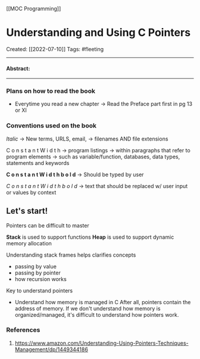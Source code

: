 [[MOC Programming]]

# Understanding and Using C Pointers
Created:  [[2022-07-10]]
Tags: #fleeting 

---
#### Abstract:


---
### Plans on how to read the book
- Everytime you read a new chapter
    -> Read the Preface part first in pg 13 or XI

### Conventions used on the book
_Italic_
-> New terms, URLS, email, 
-> filenames AND file extensions

C o n s t a n t    W i d t h
-> program listings
-> within paragraphs that refer to program elements
    -> such as variable/function, databases, data types, statements and keywords

**C o n s t a n t    W i d t h   b o l d**
-> Should be typed by user

*C o n s t a n t    W i d t h   b o l d*
-> text that should be replaced w/ user input or values by context



## Let's start!

Pointers can be difficult to master

**Stack** is used to support functions
**Heap** is used to support dynamic memory allocation

Understanding stack frames helps clarifies concepts 
- passing by value
- passing by pointer
- how recursion works


Key to understand pointers
- Understand how memory is managed in C
After all, pointers contain the address of memory. 
If we don't understand how memory is organized/managed, 
it's difficult to understand how pointers work.






### References
1. https://www.amazon.com/Understanding-Using-Pointers-Techniques-Management/dp/1449344186